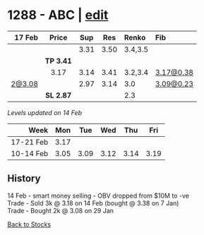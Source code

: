 # 1288 - ABC | [edit](https://github.com/alwinwoo/alwinwoo.github.io/edit/master/stocks/1288.md)

| 17 Feb  | Price       | Sup   | Res   | Renko     | Fib
| ---:    | :---:       | :---: | :---: | :---      | :--
|         |             | 3.31  | 3.50  | 3.4,3.5   |
|         | **TP 3.41** |
|         | 3.17        | 3.14  | 3.41  | 3.2,3.4   | 3.17@0.38
| 2@3.08  |             | 2.97  | 3.14  | 3.0       | 3.09@0.23
|         | **SL 2.87** |       |       | 2.3       | 

*Levels updated on 14 Feb*

Week      | Mon   | Tue   | Wed   | Thu   | Fri   |
---:      | :---: | :---: | :---: | :---: | :---: |
17-21 Feb | 3.17  |
10-14 Feb | 3.05  | 3.09  | 3.12  | 3.14  | 3.19  |

## History
14 Feb - smart money selling - OBV dropped from $10M to -ve <br>
Trade - Sold 3k @ 3.18 on 14 Feb (bought @ 3.38 on 7 Jan)   <br>
Trade - Bought 2k @ 3.08 on 29 Jan                          <br>

[Back to Stocks](https://alwinwoo.github.io/stocks)
